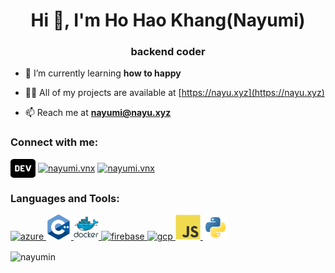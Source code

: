 <h1 align="center">Hi 👋, I'm Ho Hao Khang(Nayumi)</h1>
<h3 align="center">backend coder</h3>

- 🌱 I’m currently learning **how to happy**

- 👨‍💻 All of my projects are available at [https://nayu.xyz](https://nayu.xyz)

- 📫 Reach me at **nayumi@nayu.xyz**

<h3 align="left">Connect with me:</h3>
<p align="left">
<a href="https://dev.to/nayumi" target="blank"><img align="center" src="https://raw.githubusercontent.com/nayumin/nayumin/main/devto.svg" alt="nayumi" height="30" width="40" /></a>
<a href="https://fb.com/nayumi.vnx" target="blank"><img align="center" src="https://raw.githubusercontent.com/rahuldkjain/github-profile-readme-generator/master/src/images/icons/Social/facebook.svg" alt="nayumi.vnx" height="30" width="40" /></a>
<a href="https://instagram.com/nayumi.vnx" target="blank"><img align="center" src="https://raw.githubusercontent.com/rahuldkjain/github-profile-readme-generator/master/src/images/icons/Social/instagram.svg" alt="nayumi.vnx" height="30" width="40" /></a>
</p>

<h3 align="left">Languages and Tools:</h3>
<p align="left"> <a href="https://azure.microsoft.com/en-in/" target="_blank" rel="noreferrer"> <img src="https://www.vectorlogo.zone/logos/microsoft_azure/microsoft_azure-icon.svg" alt="azure" width="40" height="40"/> </a> <a href="https://www.w3schools.com/cpp/" target="_blank" rel="noreferrer"> <img src="https://raw.githubusercontent.com/devicons/devicon/master/icons/cplusplus/cplusplus-original.svg" alt="cplusplus" width="40" height="40"/> </a> <a href="https://www.docker.com/" target="_blank" rel="noreferrer"> <img src="https://raw.githubusercontent.com/devicons/devicon/master/icons/docker/docker-original-wordmark.svg" alt="docker" width="40" height="40"/> </a> <a href="https://firebase.google.com/" target="_blank" rel="noreferrer"> <img src="https://www.vectorlogo.zone/logos/firebase/firebase-icon.svg" alt="firebase" width="40" height="40"/> </a> <a href="https://cloud.google.com" target="_blank" rel="noreferrer"> <img src="https://www.vectorlogo.zone/logos/google_cloud/google_cloud-icon.svg" alt="gcp" width="40" height="40"/> </a> <a href="https://developer.mozilla.org/en-US/docs/Web/JavaScript" target="_blank" rel="noreferrer"> <img src="https://raw.githubusercontent.com/devicons/devicon/master/icons/javascript/javascript-original.svg" alt="javascript" width="40" height="40"/> </a> <a href="https://www.python.org" target="_blank" rel="noreferrer"> <img src="https://raw.githubusercontent.com/devicons/devicon/master/icons/python/python-original.svg" alt="python" width="40" height="40"/> </a> </p>

<p><img align="center" src="https://github-readme-stats.vercel.app/api/top-langs?username=nayumin&show_icons=true&locale=en&layout=compact" alt="nayumin" /></p>


